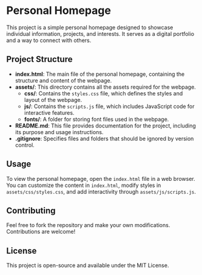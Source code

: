 # Personal Homepage

This project is a simple personal homepage designed to showcase individual information, projects, and interests. It serves as a digital portfolio and a way to connect with others.

## Project Structure

- **index.html**: The main file of the personal homepage, containing the structure and content of the webpage.
- **assets/**: This directory contains all the assets required for the webpage.
  - **css/**: Contains the `styles.css` file, which defines the styles and layout of the webpage.
  - **js/**: Contains the `scripts.js` file, which includes JavaScript code for interactive features.
  - **fonts/**: A folder for storing font files used in the webpage.
- **README.md**: This file provides documentation for the project, including its purpose and usage instructions.
- **.gitignore**: Specifies files and folders that should be ignored by version control.

## Usage

To view the personal homepage, open the `index.html` file in a web browser. You can customize the content in `index.html`, modify styles in `assets/css/styles.css`, and add interactivity through `assets/js/scripts.js`.

## Contributing

Feel free to fork the repository and make your own modifications. Contributions are welcome!

## License

This project is open-source and available under the MIT License.